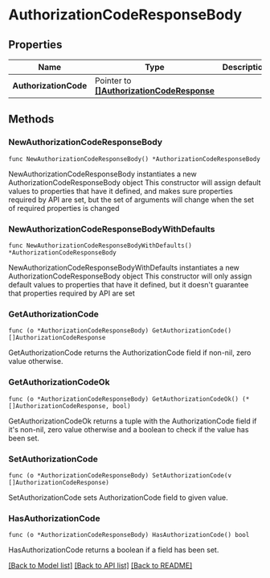 # AuthorizationCodeResponseBody

## Properties

Name | Type | Description | Notes
------------ | ------------- | ------------- | -------------
**AuthorizationCode** | Pointer to [**[]AuthorizationCodeResponse**](AuthorizationCodeResponse.md) |  | [optional] 

## Methods

### NewAuthorizationCodeResponseBody

`func NewAuthorizationCodeResponseBody() *AuthorizationCodeResponseBody`

NewAuthorizationCodeResponseBody instantiates a new AuthorizationCodeResponseBody object
This constructor will assign default values to properties that have it defined,
and makes sure properties required by API are set, but the set of arguments
will change when the set of required properties is changed

### NewAuthorizationCodeResponseBodyWithDefaults

`func NewAuthorizationCodeResponseBodyWithDefaults() *AuthorizationCodeResponseBody`

NewAuthorizationCodeResponseBodyWithDefaults instantiates a new AuthorizationCodeResponseBody object
This constructor will only assign default values to properties that have it defined,
but it doesn't guarantee that properties required by API are set

### GetAuthorizationCode

`func (o *AuthorizationCodeResponseBody) GetAuthorizationCode() []AuthorizationCodeResponse`

GetAuthorizationCode returns the AuthorizationCode field if non-nil, zero value otherwise.

### GetAuthorizationCodeOk

`func (o *AuthorizationCodeResponseBody) GetAuthorizationCodeOk() (*[]AuthorizationCodeResponse, bool)`

GetAuthorizationCodeOk returns a tuple with the AuthorizationCode field if it's non-nil, zero value otherwise
and a boolean to check if the value has been set.

### SetAuthorizationCode

`func (o *AuthorizationCodeResponseBody) SetAuthorizationCode(v []AuthorizationCodeResponse)`

SetAuthorizationCode sets AuthorizationCode field to given value.

### HasAuthorizationCode

`func (o *AuthorizationCodeResponseBody) HasAuthorizationCode() bool`

HasAuthorizationCode returns a boolean if a field has been set.


[[Back to Model list]](../README.md#documentation-for-models) [[Back to API list]](../README.md#documentation-for-api-endpoints) [[Back to README]](../README.md)


